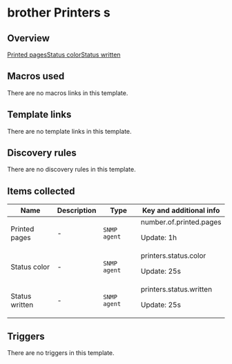 # brother Printers s

## Overview

[Printed pages](http://192.168.0.12/zabbix/items.php?form=update&hostid=10436&itemid=37189)[Status color](http://192.168.0.12/zabbix/items.php?form=update&hostid=10436&itemid=37157)[Status written](http://192.168.0.12/zabbix/items.php?form=update&hostid=10436&itemid=37158)



## Macros used

There are no macros links in this template.

## Template links

There are no template links in this template.

## Discovery rules

There are no discovery rules in this template.

## Items collected

|Name|Description|Type|Key and additional info|
|----|-----------|----|----|
|Printed pages|<p>-</p>|`SNMP agent`|number.of.printed.pages<p>Update: 1h</p>|
|Status color|<p>-</p>|`SNMP agent`|printers.status.color<p>Update: 25s</p>|
|Status written|<p>-</p>|`SNMP agent`|printers.status.written<p>Update: 25s</p>|
## Triggers

There are no triggers in this template.

